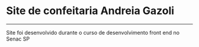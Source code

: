 <h1>Site de confeitaria Andreia Gazoli</h1>
<hr>
<p>Site foi desenvolvido durante o curso de desenvolvimento front end no Senac SP</p>
